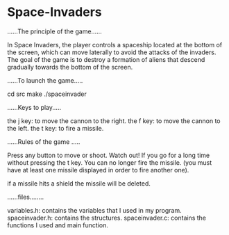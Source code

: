 # Space-Invaders
......The principle of the game......

In Space Invaders, the player controls a spaceship located at the bottom of the screen, which can move laterally to avoid the attacks of the invaders. The goal of the game is to destroy a formation of aliens that descend gradually towards the bottom of the screen.

......To launch the game.....

cd src
make
./spaceinvader

......Keys to play.....

the j key: to move the cannon to the right.
the f key: to move the cannon to the left.
the t key: to fire a missile.

......Rules of the game .....

Press any button to move or shoot. Watch out! If you go for a long time without pressing the t key. You can no longer fire the missile. (you must have at least one missile displayed in order to fire another one).

if a missile hits a shield the missile will be deleted.

......files........

variables.h: contains the variables that I used in my program.
spaceinvader.h: contains the structures.
spaceinvader.c: contains the functions I used and main function.


